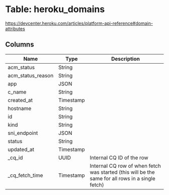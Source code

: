 
# Table: heroku_domains
https://devcenter.heroku.com/articles/platform-api-reference#domain-attributes
## Columns
| Name        | Type           | Description  |
| ------------- | ------------- | -----  |
|acm_status|String||
|acm_status_reason|String||
|app|JSON||
|c_name|String||
|created_at|Timestamp||
|hostname|String||
|id|String||
|kind|String||
|sni_endpoint|JSON||
|status|String||
|updated_at|Timestamp||
|_cq_id|UUID|Internal CQ ID of the row|
|_cq_fetch_time|Timestamp|Internal CQ row of when fetch was started (this will be the same for all rows in a single fetch)|
